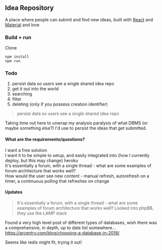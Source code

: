 ## Idea Repository

A place where people can submit and find new ideas, built with [React](https://reactjs.org/) and [Material](https://material-ui.com/) and love

### Build + run

Clone

	npm install
	npm run

### Todo

1. persist data so users see a single shared idea repo
2. get it out into the world
5. searching
6. filter
7. deleting (only if you possess creation identifier)

> persist data so users see a single shared idea repo

Taking time out here to unwrap my analysis paralysis of what DBMS (or maybe something else?) I'd use to persist the ideas that get submitted. 

#### What are the requirements/questions?

I want a free solution  
I want it to be simple to setup, and easily integrated into (how I currently deploy, but this may change) heroku   
It's essentially a forum, with a single thread - what are some examples of forum architecture that works well?     
How would the user see new content - manual refresh, autorefresh on a timer, a continuous polling that refreshes on change 


#### Updates

>It's essentially a forum, with a single thread - what are some examples of forum architecture that works well? 
Looked into phpBB, they use the LAMP stack 

Found a very high level post of different types of databases, wish there was a comprehensive, in depth, up to date list somewhere... https://arcentry.com/blog/choosing-a-database-in-2018/ 

Seems like redis might fit, trying it out!

